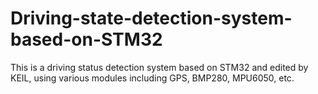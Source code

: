 # Driving-state-detection-system-based-on-STM32
This is a driving status detection system based on STM32 and edited by KEIL, using various modules including GPS, BMP280, MPU6050, etc.
